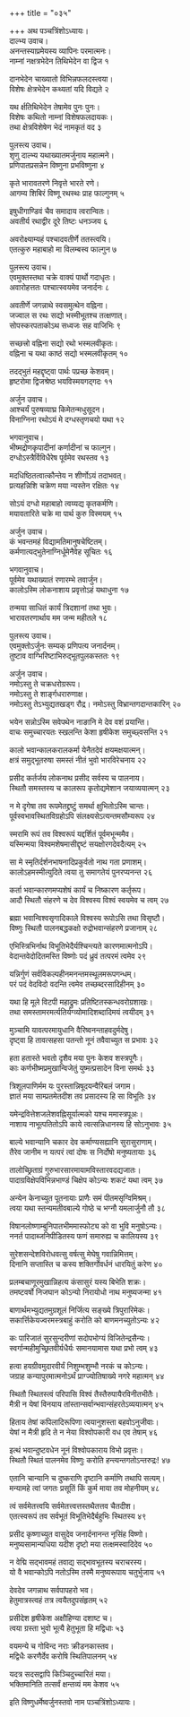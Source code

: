 +++
title = "०३५"

+++
अथ पञ्चत्रिंशोऽध्यायः।  
दाल्भ्य उवाच।  
अनन्तस्याप्रमेयस्य व्यापिनः परमात्मनः।  
नाम्नां नक्षत्रभेदेन तिथिभेदेन वा द्विज १

दानभेदेन चाख्यातो विभिन्नफलदस्त्वया।  
विशेषः क्षेत्रभेदेन कथ्यतां यदि विद्यते २

यथ र्क्षतिथिभेदेन तेषामेव पुनः पुनः।  
विशेषः कथितो नाम्नां विशेषफलदायकः।  
तथा क्षेत्रविशेषेण भेदं नामकृतं वद ३

पुलस्त्य उवाच।  
शृणु दाल्भ्य यथाख्यातमर्जुनाय महात्मने।  
प्रणिपातप्रसन्नेन विष्णुना प्रभविष्णुना ४

कृते भारावतरणे निवृत्ते भारते रणे।  
आगम्य शिबिरं विष्णू रथस्थः प्राह फाल्गुनम् ५

इषुधीगाण्डिवं चैव समादाय त्वरान्वितः।  
अवतीर्य रथाद्वीर दूरे तिष्टः धनञ्जय ६

अवरोक्ष्याम्यहं पश्चादवतीर्णे ततस्त्वयि।  
एतत्कुरु महाबाहो मा विलम्बस्व फाल्गुन ७

पुलस्त्य उवाच।  
एवमुक्तस्तथा चक्रे वाक्यं पार्थो गदाधृतः।  
अवारोहत्ततः पश्चात्स्वयमेव जनार्दनः ८

अवतीर्णे जगन्नाथे स्वसमुत्थेन वह्निना।  
जज्वाल स रथः सद्यो भस्मीभूतश्च तत्क्षणात्।  
सोपस्करपताकोऽथ सध्वजः सह वाजिभिः ९

सच्छत्त्रो वह्निना सद्यो रथो भस्मलवीकृतः।  
वह्निना च यथा काष्ठं सद्यो भस्मलवीकृतम् १०

तदद्भुतं महद्दृष्ट्वा पार्थः पप्रच्छ केशवम्।  
हृष्टरोमा द्विजश्रेष्ठ भयविस्मयगद्गदः ११

अर्जुन उवाच।  
आश्चर्यं पुरुषव्याघ्र किमेतन्मधुसूदन।  
विनाग्निना रथोऽयं मे दग्धस्तृणचयो यथा १२

भगवानुवाच।  
भीष्मद्रोणकृपादीनां कर्णादीनां च फाल्गुन।  
दग्धोऽस्त्रैर्विविधैरेष पूर्वमेव रथस्तव १३

मदधिष्ठितत्वात्कौन्तेय न शीर्णोऽयं तदाभवत्।  
प्रत्यहन्निशि चक्रेण मया न्यस्तेन रक्षितः १४

सोऽयं दग्धो महाबाहो त्वय्यद्य कृतकर्मणि।  
मयावतारिते चक्रे मा पार्थ कुरु विस्मयम् १५

अर्जुन उवाच।  
कं भवन्तमहं विद्यामतिमानुषचेष्टितम्।  
कर्मणात्यद्भुतेनाग्निर्धूमेनैवेह सूचितः १६

भगवानुवाच।  
पूर्वमेव यथाख्यातं रणारम्भे तवार्जुन।  
कालोऽस्मि लोकनाशाय प्रवृत्तोऽहं यथाधुना १७

तन्मया साधितं कार्यं त्रिदशानां तथा भुवः।  
भारावतरणार्थाय मम जन्म महीतले १८

पुलस्त्य उवाच।  
एवमुक्तोऽर्जुनः सम्यक् प्रणिपत्य जनार्दनम्।  
तुष्टाव वाग्भिरिष्टाभिरुद्भूतपुलकस्ततः १९

अर्जुन उवाच।  
नमोऽस्तु ते चक्रधरोग्ररूप।  
नमोऽस्तु ते शार्ङ्गधरारुणाक्ष।  
नमोऽस्तु तेऽभ्युद्यतखड्ग रौद्र। 
नमोऽस्तु विभ्रान्तगदान्तकारिन् २०

भयेन सन्नोऽस्मि सवेपथेन नाङानि मे देव वशं प्रयान्ति।  
वाचः समुच्चारयतः स्खलन्ति केशा हृषीकेश समुच्छ्वसन्ति २१

कालो भवान्कालकरालकर्मा येनैतदेवं क्षयमक्षयात्मन्।  
क्षत्रं समुद्भूतरुषा समस्तं नीतं भुवो भारविरेचनाय २२

प्रसीद कर्तर्जय लोकनाथ प्रसीद सर्वस्य च पालनाय।  
स्थितौ समस्तस्य च कालरूप कृतोद्यमेशान जयाव्ययात्मन् २३

न मे दृगेषा तव रूपमेतद्द्रष्टुं समर्था क्षुभितोऽस्मि चान्तः।  
पूर्वस्वभावस्थितविग्रहोऽपि संलक्ष्यसेऽत्यन्तमसौम्यरूप २४

स्मरामि रूपं तव विश्वरूपं यद्दर्शितं पूर्वमभून्ममैव।  
यस्मिन्मया विश्वमशेषमासीद्दृष्टं सयक्षोरगदेवदैत्यम् २५

सा मे स्मृतिर्दर्शनभाषनादिप्रकुर्वतो नाथ गता प्रणाशम्।  
कालोऽहमस्मीत्युदिते त्वया तु समागतेयं पुनरप्यनन्त २६

कर्ता भवान्कारणमप्यशेषं कार्यं च निष्कारण कर्तृरूप।  
आदौ स्थितौ संहरणे च देव विश्वस्य विश्वं स्वयमेव च त्वम् २७

ब्रह्मा भवान्विश्वसृगादिकाले विश्वस्य रूपोऽसि तथा विसृष्टौ।  
विष्णुः स्थितौ पालनबद्धकक्षो रुद्रोभवान्संहरणे प्रजानाम् २८

एभिस्त्रिभिर्नाथ विभूतिभेदैर्यश्चिन्त्यते कारणमात्मनोऽपि।  
वेदान्तवेदोदितमस्ति विष्णोः पदं ध्रुवं तत्परमं त्वमेव २९

यन्निर्गुणं सर्वविकल्पहीनमनन्तमस्थूलमरूपगन्धम्।  
परं पदं वेदविदो वदन्ति त्वमेव तच्छब्दरसादिहीनम् ३०

यथा हि मूले विटपी महाद्रुमः प्रतिष्टितस्कन्धवरोग्रशाखः।  
तथा समस्तामरमर्त्यतिर्यग्व्योमादिशब्दादिमयं त्वयीदम् ३१

मुञ्चामि यावत्परमायुधानि वैरिष्वनन्ताहवदुर्मदेषु।  
दृष्ट्वा हि तावत्सहसा पतन्तो नूनं तवैवाच्युत स प्रभावः ३२

हता हतास्ते भवतो दृशैव मया पुनः केशव शस्त्रपूगैः।  
काः कर्णभीष्मप्रमुखान्विजेतुं युष्मत्प्रसादेन विना समर्थः ३३

त्रिशूलपाणिर्मम यः पुरस्तान्निषूदयन्वैरिबलं जगाम।  
ज्ञातं मया साम्प्रतमेतदीश तव प्रसादस्य हि सा विभूतिः ३४

यमेन्द्रवित्तेशजलेशवह्निसूर्यात्मको यश्च ममास्त्रपूअः।  
नाशाय नाभूत्पतितोऽपि काये त्वत्सन्निधानस्य हि सोऽनुभावः ३५

बाल्ये भवान्यानि चकार देव कर्माण्यसह्यानि सुरासुराणाम्।  
तैरेव जानीम न यत्परं त्वां दोषः स निर्दोषो मनुष्यतायाः ३६

तालोच्छ्रिताग्रं गुरुभारसारमायामविस्तारवदद्यजातः।  
पादाग्रविक्षेपविभिन्नभाण्डं चिक्षेप कोऽन्यः शकटं यथा त्वम् ३७

अन्येन केनाच्युत पूतनायाः प्राणैः समं पीतमसृग्विमिश्रम्।  
त्वया यथा स्तन्यमतीवबाल्ये गोष्ठे च भग्नौ यमलार्जुनौ तौ ३८

विषानलोष्णाम्बुनिपातभीममास्फोट्य को वा भुवि मनुषोऽन्यः।  
ननर्त पादाब्जनिपीडितस्य फणं समारुह्य च कालियस्य ३९

सुरेशसन्देशविरोधवत्सु वर्षत्सु मेघेषु गवान्निमित्तम्।  
दिनानि सप्तास्ति च कस्य शक्तिर्गोवर्धनं धारयितुं करेण ४०

प्रलम्बचाणूरमुखान्निहत्य कंसासुरं यस्य बिभेति शक्रः।  
तमष्टवर्षो निजघान कोऽन्यो निरायोधो नाथ मनुष्यजन्मा ४१

बाणार्थमभ्युद्यतमुग्रशूलं निर्जित्य सङ्ख्ये त्रिपुरारिमेकः।  
सकार्त्तिकेयज्वरमस्त्रबाहुं करोति को बाणमनच्युतोऽन्यः ४२

कः पारिजातं सुरसुन्दरीणां सदोपभोग्यं विजितेन्द्रसैन्यः।  
स्वर्गान्महीमुच्छ्रितवीर्यधैर्यः समानयामास यथा प्रभो त्वम् ४३

हत्वा हयग्रीवमुदारवीर्यं निशुम्भशुम्भौ नरकं च कोऽन्यः।  
जग्राह कन्यापुरमात्मनोऽर्थं प्राग्ज्योतिषाख्ये नगरे महात्मन् ४४

स्थितौ स्थितस्त्वं परिपासि विश्वं तैस्तैरुपायैरविनीतभीतैः।  
मैत्री न येषां विनयाय तांस्तान्सर्वान्भवान्संहरतेऽव्ययात्मन् ४५

हिताय तेषां कपिलादिरूपिणा त्वयानुशस्ता बहवोऽनुजीवाः।  
येषां न मैत्री हृदि ते न नेया विश्वोपकारी वध एव तेषाम् ४६

इत्थं भवान्दुष्टवधेन नूनं विश्वोपकाराय विभो प्रवृत्तः।  
स्थितौ स्थितं पालनमेव विष्णुः करोति हन्त्यन्तगतोऽन्तरुद्रः\! ४७

एतानि चान्यानि च दुष्कराणि दृष्टानि कर्माणि तथापि सत्यम्।  
मन्यामहे त्वां जगतः प्रसूतिं किं कुर्म माया तव मोहनीयम् ४८

त्वं सर्वमेतत्त्वयि सर्वमेतत्त्वत्तस्तथैतत्तव चैतदीश।  
एतत्स्वरूपं तव सर्वभूतं विभूतिभेदैर्बहुभिः स्थितस्य ४९

प्रसीद कृष्णाच्युत वासुदेव जनार्दनानन्त नृसिंह विष्णो।  
मनुष्यसामान्यधिया यदीश दृष्टो मया तत्क्षमस्वादिदेव ५०

न वेद्मि सद्भावमहं तवाद्य सद्भावभूतस्य चराचरस्य।  
यो वै भवान्कोऽपि नतोऽस्मि तस्मै मनुष्यरूपाय चतुर्भुजाय ५१

देवदेव जगन्नाथ सर्वपापहरो भव।  
हेतुमात्रस्त्वहं तत्र त्वयैतदुपसंहृतम् ५२

प्रसीदेश हृषीकेश अक्षौहिण्या दशाष्ट च।  
त्वया ग्रस्ता भुवो भूत्यै हेतुभूता हि मद्विधाः ५३

वयमन्ये च गोविन्द नराः क्रीडनकास्तव।  
मद्विधैः करणैर्देव करोषि स्थितिपालनम् ५४

यदत्र सदसद्वापि किञ्चिदुच्चारितं मया।  
भक्तिमानिति तत्सर्वं क्षन्तव्यं मम केशव ५५

इति विष्णुधर्मेष्वर्जुनस्तवो नाम पञ्चत्रिंशोऽध्यायः।  

